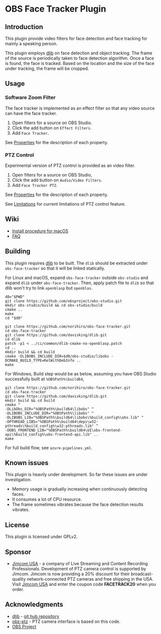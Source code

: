 # OBS Face Tracker Plugin

## Introduction

This plugin provide video filters for face detection and face tracking for mainly a speaking person.

This plugin employs [dlib](http://dlib.net/) on face detection and object tracking.
The frame of the source is periodically taken to face detection algorithm.
Once a face is found, the face is tracked.
Based on the location and the size of the face under tracking, the frame will be cropped.

## Usage
### Software Zoom Filter
The face tracker is implemented as an effect filter so that any video source can have the face tracker.
1. Open filters for a source on OBS Studio.
2. Click the add button on `Effect Filters`.
3. Add `Face Tracker`.

See [Properties](doc/properties.md) for the description of each property.

### PTZ Control
Experimental version of PTZ control is provided as an video filter.
1. Open filters for a source on OBS Studio,
2. Click the add button on `Audio/Video Filters`.
3. Add `Face Tracker PTZ`.

See [Properties](doc/properties-ptz.md) for the description of each property.

See [Limitations](https://github.com/norihiro/obs-face-tracker/wiki/PTZ-Limitation)
for current limitations of PTZ control feature.

## Wiki
- [Install procedure for macOS](https://github.com/norihiro/obs-face-tracker/wiki/Install-MacOS)
- [FAQ](https://github.com/norihiro/obs-face-tracker/wiki/FAQ)

## Building

This plugin requires [dlib](http://dlib.net/) to be built.
The `dlib` should be extracted under `obs-face-tracker` so that it will be linked statically.

For Linux and macOS,
expand `obs-face-tracker` outside `obs-studio` and expand `dlib` under `obs-face-tracker`.
Then, apply patch file to `dlib` so that dlib won't try to link `openblasp` but `openblas`.
```
d0="$PWD"
git clone https://github.com/obsproject/obs-studio.git
mkdir obs-studio/build && cd obs-studio/build
cmake ..
make
cd "$d0"

git clone https://github.com/norihiro/obs-face-tracker.git
cd obs-face-tracker
git clone https://github.com/davisking/dlib.git
cd dlib
patch -p1 < ../ci/common/dlib-cmake-no-openblasp.patch
cd ..
mkdir build && cd build
cmake -DLIBOBS_INCLUDE_DIR=$d0/obs-studio/libobs -DCMAKE_BUILD_TYPE=RelWithDebInfo ..
make
```

For Windows,
Build step would be as below, assuming you have OBS Studio successfully built at `%OBSPath%\build64`,
```
git clone https://github.com/norihiro/obs-face-tracker.git
cd obs-face-tracker
git clone https://github.com/davisking/dlib.git
mkdir build && cd build
cmake ^
-DLibObs_DIR="%OBSPath%\build64\libobs" ^
-DLIBOBS_INCLUDE_DIR="%OBSPath%\libobs" ^
-DLIBOBS_LIB="%OBSPath%\build64\libobs\%build_config%\obs.lib" ^
-DPTHREAD_LIBS="%OBSPath%\build64\deps\w32-pthreads\%build_config%\w32-pthreads.lib" ^
-DOBS_FRONTEND_LIB="%OBSPath%\build64\UI\obs-frontend-api\%build_config%\obs-frontend-api.lib" ..
make
```
For full build flow, see `azure-pipelines.yml`.

## Known issues
This plugin is heavily under development. So far these issues are under investigation.
- Memory usage is gradually increasing when continuously detecting faces.
- It consumes a lot of CPU resource.
- The frame sometimes vibrates because the face detection results vibrates.

## License
This plugin is licensed under GPLv2.

## Sponsor
- [Jimcom USA](https://www.jimcom.us/?ref=2) - a company of Live Streaming and Content Recording Professionals.
  Development of PTZ camera control is supported by Jimcom.
  Jimcom is now providing a 20% discount for their broadcast-quality network-connected PTZ cameras and free shipping in the USA.
  Visit [Jimcom USA](https://www.jimcom.us/?ref=2) and enter the coupon code **FACETRACK20** when you order.

## Acknowledgments
- [dlib](http://dlib.net/) - [git hub repository](https://github.com/davisking/dlib)
- [obz-ptz](https://github.com/glikely/obs-ptz) - PTZ camera interface is based on this code.
- [OBS Project](https://obsproject.com/)
